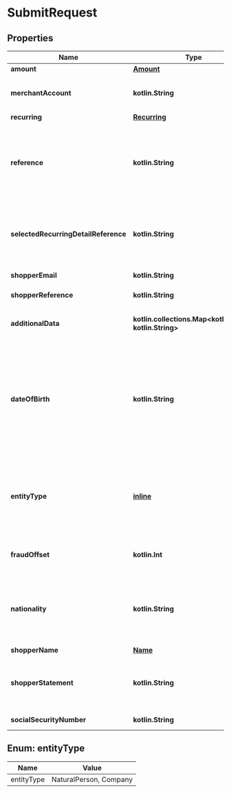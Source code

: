 
# SubmitRequest

## Properties
Name | Type | Description | Notes
------------ | ------------- | ------------- | -------------
**amount** | [**Amount**](Amount.md) |  | 
**merchantAccount** | **kotlin.String** | The merchant account identifier you want to process the transaction request with. | 
**recurring** | [**Recurring**](Recurring.md) |  | 
**reference** | **kotlin.String** | The merchant reference for this payout. This reference will be used in all communication to the merchant about the status of the payout. Although it is a good idea to make sure it is unique, this is not a requirement. | 
**selectedRecurringDetailReference** | **kotlin.String** | This is the &#x60;recurringDetailReference&#x60; you want to use for this payout.  You can use the value LATEST to select the most recently used recurring detail. | 
**shopperEmail** | **kotlin.String** | The shopper&#39;s email address. | 
**shopperReference** | **kotlin.String** | The shopper&#39;s reference for the payout transaction. | 
**additionalData** | **kotlin.collections.Map&lt;kotlin.String, kotlin.String&gt;** | This field contains additional data, which may be required for a particular request. |  [optional]
**dateOfBirth** | **kotlin.String** | The date of birth. Format: ISO-8601; example: YYYY-MM-DD  For Paysafecard it must be the same as used when registering the Paysafecard account.  &gt; This field is mandatory for natural persons.  &gt; This field is required to update the existing &#x60;dateOfBirth&#x60; that is associated with this recurring contract. |  [optional]
**entityType** | [**inline**](#EntityType) | The type of the entity the payout is processed for.  Allowed values: * NaturalPerson * Company &gt; This field is required to update the existing &#x60;entityType&#x60; that is associated with this recurring contract. |  [optional]
**fraudOffset** | **kotlin.Int** | An integer value that is added to the normal fraud score. The value can be either positive or negative. |  [optional]
**nationality** | **kotlin.String** | The shopper&#39;s nationality.  A valid value is an ISO 2-character country code (e.g. &#39;NL&#39;).  &gt; This field is required to update the existing nationality that is associated with this recurring contract. |  [optional]
**shopperName** | [**Name**](Name.md) |  |  [optional]
**shopperStatement** | **kotlin.String** | The description of this payout. This description is shown on the bank statement of the shopper (if this is supported by the chosen payment method). |  [optional]
**socialSecurityNumber** | **kotlin.String** | The shopper&#39;s social security number. |  [optional]


<a name="EntityType"></a>
## Enum: entityType
Name | Value
---- | -----
entityType | NaturalPerson, Company



